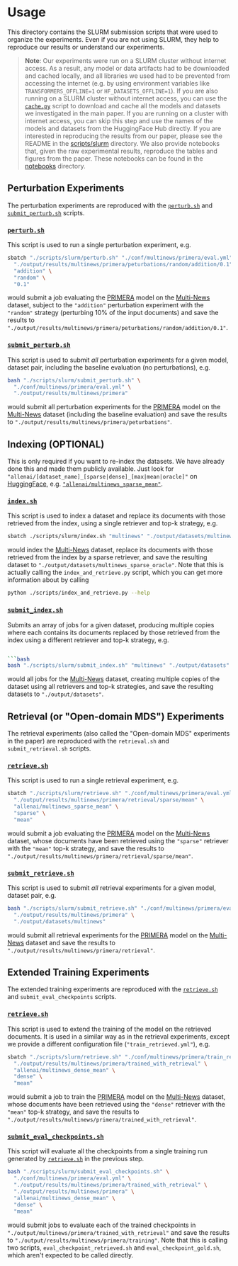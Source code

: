 # Usage

This directory contains the SLURM submission scripts that were used to organize the experiments. Even if you are not using SLURM, they help to reproduce our results or understand our experiments.

> __Note__: Our experiments were run on a SLURM cluster without internet access. As a result, any model or data artifacts had to be downloaded and cached locally, and all libraries we used had to be prevented from accessing the internet (e.g. by using environment variables like `TRANSFORMERS_OFFLINE=1` or `HF_DATASETS_OFFLINE=1`). If you are also running on a SLURM cluster without internet access, you can use the [`cache.py`](cache.py) script to download and cache all the models and datasets we investigated in the main paper. If you are running on a cluster with internet access, you can skip this step and use the names of the models and datasets from the HuggingFace Hub directly. If you are interested in reproducing the results from our paper, please see the README in the [scripts/slurm](./scripts/slurm) directory. We also provide notebooks that, given the raw experimental results, reproduce the tables and figures from the paper. These notebooks can be found in the [notebooks](./notebooks) directory.

## Perturbation Experiments

The perturbation experiments are reproduced with the [`perturb.sh`](perturb.sh) and [`submit_perturb.sh`](submit_perturb.sh) scripts.

### [`perturb.sh`](perturb.sh)

This script is used to run a single perturbation experiment, e.g.

```bash
sbatch "./scripts/slurm/perturb.sh" "./conf/multinews/primera/eval.yml" \
  "./output/results/multinews/primera/peturbations/random/addition/0.1" \
  "addition" \
  "random" \
  "0.1"
```

would submit a job evaluating the [PRIMERA](https://arxiv.org/abs/2110.08499) model on the [Multi-News](https://aclanthology.org/P19-1102/) dataset, subject to the `"addition"` perturbation experiment with the `"random"` strategy (perturbing 10% of the input documents) and save the results to `"./output/results/multinews/primera/peturbations/random/addition/0.1"`.

### [`submit_perturb.sh`](submit_perturb.sh)

This script is used to submit _all_ perturbation experiments for a given model, dataset pair, including the baseline evaluation (no perturbations), e.g.

```bash
bash "./scripts/slurm/submit_perturb.sh" \
  "./conf/multinews/primera/eval.yml" \
  "./output/results/multinews/primera"
```

would submit all perturbation experiments for the [PRIMERA](https://arxiv.org/abs/2110.08499) model on the [Multi-News](https://aclanthology.org/P19-1102/) dataset (including the baseline evaluation) and save the results to `"./output/results/multinews/primera/peturbations"`.

## Indexing (OPTIONAL)

This is only required if you want to re-index the datasets. We have already done this and made them publicly available. Just look for `"allenai/[dataset_name]_[sparse|dense]_[max|mean|oracle]"` on [HuggingFace](https://huggingface.co/datasets), e.g. [`"allenai/multinews_sparse_mean"`](https://huggingface.co/datasets/allenai/multinews_sparse_mean).

### [`index.sh`](index.sh)

This script is used to index a dataset and replace its documents with those retrieved from the index, using a single retriever and top-k strategy, e.g.

```bash
sbatch ./scripts/slurm/index.sh "multinews" "./output/datasets/multinews_sparse_oracle" "sparse" "oracle"
```

would index the [Multi-News](https://aclanthology.org/P19-1102/) dataset, replace its documents with those retrieved from the index by a sparse retriever, and save the resulting dataset to `"./output/datasets/multinews_sparse_oracle"`. Note that this is actually calling the `index_and_retrieve.py` script, which you can get more information about by calling

```bash
python ./scripts/index_and_retrieve.py --help
```

### [`submit_index.sh`](submit_index.sh)

Submits an array of jobs for a given dataset, producing multiple copies where each contains its documents replaced by those retrieved from the index using a different retriever and top-k strategy, e.g.

```bash

```bash
bash "./scripts/slurm/submit_index.sh" "multinews" "./output/datasets" 
```

would all jobs for the [Multi-News](https://aclanthology.org/P19-1102/) dataset, creating multiple copies of the dataset using all retrievers and top-k strategies, and save the resulting datasets to `"./output/datasets"`.

## Retrieval (or "Open-domain MDS") Experiments

The retrieval experiments (also called the "Open-domain MDS" experiments in the paper) are reproduced with the `retrieval.sh` and `submit_retrieval.sh` scripts.

### [`retrieve.sh`](retrieve.sh)

This script is used to run a single retrieval experiment, e.g.

```bash
sbatch "./scripts/slurm/retrieve.sh" "./conf/multinews/primera/eval.yml" \
  "./output/results/multinews/primera/retrieval/sparse/mean" \
  "allenai/multinews_sparse_mean" \
  "sparse" \
  "mean"
```

would submit a job evaluating the [PRIMERA](https://arxiv.org/abs/2110.08499) model on the [Multi-News](https://aclanthology.org/P19-1102/) dataset, whose documents have been retrieved using the `"sparse"` retriever with the `"mean"` top-k strategy, and save the results to `"./output/results/multinews/primera/retrieval/sparse/mean"`.

### [`submit_retrieve.sh`](submit_retrieve.sh)

This script is used to submit _all_ retrieval experiments for a given model, dataset pair, e.g.

```bash
bash "./scripts/slurm/submit_retrieve.sh" "./conf/multinews/primera/eval.yml" \
  "./output/results/multinews/primera" \
  "./output/datasets/multinews"
```

would submit all retrieval experiments for the [PRIMERA](https://arxiv.org/abs/2110.08499) model on the [Multi-News](https://aclanthology.org/P19-1102/) dataset and save the results to `"./output/results/multinews/primera/retrieval"`.

## Extended Training Experiments

The extended training experiments are reproduced with the [`retrieve.sh`](retrieve.sh) and `submit_eval_checkpoints` scripts.

### [`retrieve.sh`](retrieve.sh)

This script is used to extend the training of the model on the retrieved documents. It is used in a similar way as in the retrieval experiments, except we provide a different configuration file (`"train_retrieved.yml"`), e.g.

```bash
sbatch "./scripts/slurm/retrieve.sh" "./conf/multinews/primera/train_retrieved.yml" \
  "./output/results/multinews/primera/trained_with_retrieval" \
  "allenai/multinews_dense_mean" \
  "dense" \
  "mean"
```

would submit a job to train the [PRIMERA](https://arxiv.org/abs/2110.08499) model on the [Multi-News](https://aclanthology.org/P19-1102/) dataset, whose documents have been retrieved using the `"dense"` retriever with the `"mean"` top-k strategy, and save the results to `"./output/results/multinews/primera/trained_with_retrieval"`.

### [`submit_eval_checkpoints.sh`](submit_eval_checkpoints.sh)

This script will evaluate all the checkpoints from a single training run generated by [`retrieve.sh`](retrieve.sh) in the previous step.

```bash
bash "./scripts/slurm/submit_eval_checkpoints.sh" \
  "./conf/multinews/primera/eval.yml" \
  "./output/results/multinews/primera/trained_with_retrieval" \
  "./output/results/multinews/primera" \
  "allenai/multinews_dense_mean" \
  "dense" \
  "mean"
```

would submit jobs to evaluate each of the trained checkpoints in `"./output/multinews/primera/trained_with_retrieval"` and save the results to `"./output/results/multinews/primera/training"`. Note that this is calling two scripts, `eval_checkpoint_retrieved.sh` and `eval_checkpoint_gold.sh`, which aren't expected to be called directly.